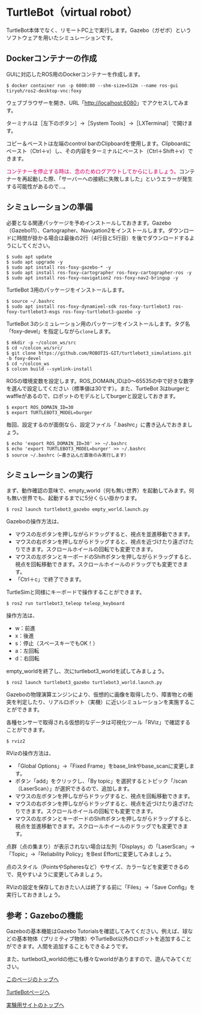 # TurtleBot（virtual robot）
TurtleBot本体でなく、リモートPC上で実行します。Gazebo（ガゼボ）というソフトウェアを用いたシミュレーションです。

## Dockerコンテナーの作成
GUIに対応したROS用のDockerコンテナーを作成します。
```
$ docker container run -p 6080:80 --shm-size=512m --name ros-gui tiryoh/ros2-desktop-vnc:foxy
```

ウェブブラウザーを開き、URL「[http://localhost:6080](http://localhost:6080)」でアクセスしてみます。

ターミナルは［左下のボタン］→［System Tools］→［LXTerminal］で開けます。

コピー＆ペーストは左端のcontrol barのClipboardを使用します。Clipboardにペースト（Ctrl＋v）し、その内容をターミナルにペースト（Ctrl＋Shift＋v）できます。

<span style="color: #CC0066;">コンテナーを停止する時は、念のためログアウトしてからにしましょう。</span>コンテナーを再起動した際、「サーバーへの接続に失敗しました」というエラーが発生する可能性があるので…。

## シミュレーションの準備
必要となる関連パッケージを予めインストールしておきます。Gazebo（Gazebo11）、Cartographer、Navigation2をインストールします。ダウンロードに時間が掛かる場合は最後の2行（4行目と5行目）を後でダウンロードするようにしてください。
```
$ sudo apt update
$ sudo apt upgrade -y
$ sudo apt install ros-foxy-gazebo-* -y
$ sudo apt install ros-foxy-cartographer ros-foxy-cartographer-ros -y
$ sudo apt install ros-foxy-navigation2 ros-foxy-nav2-bringup -y
```

TurtleBot 3用のパッケージをインストールします。
```
$ source ~/.bashrc
$ sudo apt install ros-foxy-dynamixel-sdk ros-foxy-turtlebot3 ros-foxy-turtlebot3-msgs ros-foxy-turtlebot3-gazebo -y
```

TurtleBot 3のシミュレーション用のパッケージをインストールします。タグ名「foxy-devel」を指定しながら`clone`します。
```
$ mkdir -p ~/colcon_ws/src
$ cd ~/colcon_ws/src/
$ git clone https://github.com/ROBOTIS-GIT/turtlebot3_simulations.git -b foxy-devel
$ cd ~/colcon_ws
$ colcon build --symlink-install
```

ROSの環境変数を設定します。ROS_DOMAIN_IDは0～65535の中で好きな数字を選んで設定してください（標準値は30です）。また、TurtleBot 3はburgerとwaffleがあるので、ロボットのモデルとしてburgerと設定しておきます。
```
$ export ROS_DOMAIN_ID=30
$ export TURTLEBOT3_MODEL=burger
```

毎回、設定するのが面倒なら、設定ファイル「.bashrc」に書き込んでおきましょう。
```
$ echo 'export ROS_DOMAIN_ID=30' >> ~/.bashrc
$ echo 'export TURTLEBOT3_MODEL=burger' >> ~/.bashrc
$ source ~/.bashrc（←書き込んだ直後のみ実行します）
```

## シミュレーションの実行
まず、動作確認の意味で、empty_world（何も無い世界）を起動してみます。何も無い世界でも、起動するまでに5分くらい掛かります。
```
$ ros2 launch turtlebot3_gazebo empty_world.launch.py
```

Gazeboの操作方法は、
- マウスの左ボタンを押しながらドラッグすると、視点を並進移動できます。
- マウスの右ボタンを押しながらドラッグすると、視点を近づけたり遠ざけたりできます。スクロールホイールの回転でも変更できます。
- マウスの左ボタンとキーボードのShiftボタンを押しながらドラッグすると、視点を回転移動できます。スクロールホイールのドラッグでも変更できます。
- 「Ctrl＋c」で終了できます。

TurtleSimと同様にキーボードで操作することができます。
```
$ ros2 run turtlebot3_teleop teleop_keyboard
```

操作方法は、
- w：前進
- x：後進
- s：停止（スペースキーでもOK！）
- a：左回転
- d：右回転

empty_worldを終了し、次にturtlebot3_worldを試してみましょう。
```
$ ros2 launch turtlebot3_gazebo turtlebot3_world.launch.py
```

Gazeboの物理演算エンジンにより、仮想的に画像を取得したり、障害物との衝突を判定したり、リアルロボット（実機）に近いシミュレーションを実施することができます。

各種センサーで取得される仮想的なデータは可視化ツール「RViz」で確認することができます。
```
$ rviz2
```

RVizの操作方法は、
- 「Global Options」→「Fixed Frame」をbase_linkやbase_scanに変更します。
- ボタン「add」をクリックし、「By topic」を選択するとトピック「/scan（LaserScan）」が選択できるので、追加します。
- マウスの左ボタンを押しながらドラッグすると、視点を回転移動できます。
- マウスの右ボタンを押しながらドラッグすると、視点を近づけたり遠ざけたりできます。スクロールホイールの回転でも変更できます。
- マウスの左ボタンとキーボードのShiftボタンを押しながらドラッグすると、視点を並進移動できます。スクロールホイールのドラッグでも変更できます。

点群（点の集まり）が表示されない場合は左列「Displays」の「LaserScan」→「Topic」→「Reliability Policy」をBest Effortに変更してみましょう。

点のスタイル（PointsやSpheresなど）やサイズ、カラーなどを変更できるので、見やすいように変更してみましょう。

RVizの設定を保存しておきたい人は終了する前に「Files」→「Save Config」を実行しておきましょう。

## 参考：Gazeboの機能
Gazeboの基本機能はGazebo Tutorialsを確認してみてください。例えば、球などの基本物体（プリミティブ物体）やTurtleBot以外のロボットを追加することができます。人間を追加することもできるようです。

また、turtlebot3_worldの他にも様々なworldがありますので、遊んでみてください。

[このページのトップへ](#)

[TurtleBotページへ](https://stl-apu.github.io/laboratory_experiments/ros_turtlebot)

[実験用サイトのトップへ](https://stl-apu.github.io/laboratory_experiments/)
